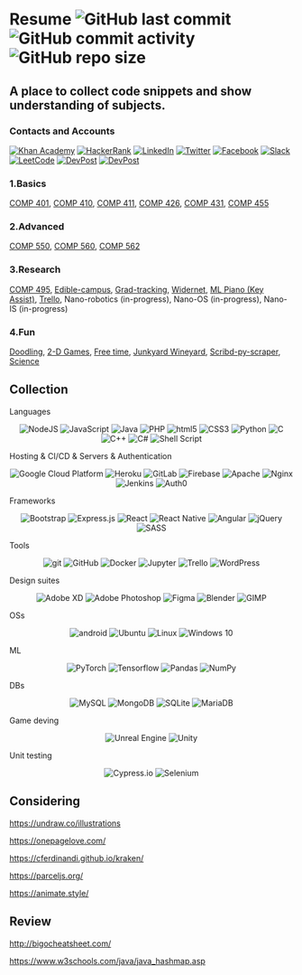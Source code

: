 # Resume <img alt="GitHub last commit" src="https://img.shields.io/github/last-commit/SebastianCrowell/Resume"> <img alt="GitHub commit activity" src="https://img.shields.io/github/commit-activity/w/SebastianCrowell/Resume"> <img alt="GitHub repo size" src="https://img.shields.io/github/repo-size/SebastianCrowell/Resume">

## A place to collect code snippets and show understanding of subjects.

### Contacts and Accounts
[<img alt="Khan Academy" src="https://img.shields.io/badge/Khan%20Academy%20-%2314BF96.svg?&style=for-the-badge&logo=Khan%20Academy&logoColor=white"/>](https://www.khanacademy.org/profile/kaid_707908581881657804560718/) 
[<img alt="HackerRank" src="https://img.shields.io/badge/-Hackerrank-2EC866?style=for-the-badge&logo=HackerRank&logoColor=white"/>](https://www.hackerrank.com/sebastiancrowell)
[<img alt="LinkedIn" src="https://img.shields.io/badge/linkedin%20-%230077B5.svg?&style=for-the-badge&logo=linkedin&logoColor=white"/>](https://www.linkedin.com/in/sebastian-crowell-8847aa204/) 
[<img alt="Twitter" src="https://img.shields.io/badge/NokLoque%20-%231DA1F2.svg?&style=for-the-badge&logo=Twitter&logoColor=white"/>](https://twitter.com/NokLoque)
[<img alt="Facebook" src="https://img.shields.io/badge/Facebook%20-%231877F2.svg?&style=for-the-badge&logo=Facebook&logoColor=white"/>](https://www.facebook.com/sebastian.crowell.14)
[<img alt="Slack" src="https://img.shields.io/badge/Slack-4A154B?style=for-the-badge&logo=slack&logoColor=white" />](https://join.slack.com/t/newworkspace-7bx5666/shared_invite/zt-lt1ldljp-tap093bGIMOEm6VRhM3cuQ)
[<img alt="LeetCode" src="https://img.shields.io/badge/LeetCode%20-%23FF9A00.svg?&style=for-the-badge&logo=LeetCode&logoColor=black" />](https://leetcode.com/SebastianCrowell/)
[<img alt="DevPost" src="https://img.shields.io/badge/DEVPOST%20-%231947B5.svg?&style=for-the-badge&logo=DEVPOST&logoColor=white" />](https://devpost.com/sebastiancrowell?ref_content=user-portfolio&ref_feature=portfolio&ref_medium=global-nav)
[<img alt="DevPost" src="https://img.shields.io/badge/Glitch%20-%23ffffff.svg?&style=for-the-badge&logo=Glitch&logoColor=pink" />](https://glitch.com/@SebastianCrowell)

### 1.Basics

[COMP 401](https://github.com/SebastianCrowell/Resume/tree/main/Basic/COMP401),
[COMP 410](https://github.com/SebastianCrowell/Resume/tree/main/Basic/COMP410),
[COMP 411](https://github.com/SebastianCrowell/Resume/tree/main/Basic/COMP411),
[COMP 426](https://github.com/SebastianCrowell/Resume/tree/main/Basic/COMP426),
[COMP 431](https://github.com/SebastianCrowell/Resume/tree/main/Basic/COMP431),
[COMP 455](https://github.com/SebastianCrowell/Resume/tree/main/Basic/COMP455)

### 2.Advanced

[COMP 550](https://github.com/SebastianCrowell/Resume/tree/main/Advanced/COMP550),
[COMP 560](https://github.com/SebastianCrowell/Resume/tree/main/Advanced/COMP560),
[COMP 562](https://github.com/SebastianCrowell/Resume/tree/main/Advanced/COMP562)

### 3.Research

[COMP 495](https://github.com/SebastianCrowell/Resume/tree/main/Research/COMP495),
[Edible-campus](https://github.com/SebastianCrowell/Resume/tree/main/Research/Edible-campus),
[Grad-tracking](https://github.com/SebastianCrowell/Resume/tree/main/Research/Grad-tracking),
[Widernet](https://github.com/SebastianCrowell/Resume/tree/main/Research/Widernet),
[ML Piano (Key Assist)](https://github.com/SebastianCrowell/Resume/tree/main/Research/Piano),
[Trello](https://github.com/SebastianCrowell/Resume/tree/main/Research/Trello),
Nano-robotics (in-progress),
Nano-OS (in-progress),
Nano-IS (in-progress)

### 4.Fun

[Doodling](https://github.com/SebastianCrowell/Resume/tree/main/Fun/Doodling),
[2-D Games](https://github.com/SebastianCrowell/Resume/tree/main/Fun/2-D%20games),
[Free time](https://github.com/SebastianCrowell/Resume/tree/main/Fun/Free%20time),
[Junkyard Wineyard](https://github.com/SebastianCrowell/Resume/tree/main/Fun/Junkyard-wine),
[Scribd-py-scraper](https://github.com/SebastianCrowell/Resume/tree/main/Fun/Scribd-py-scraper),
[Science](https://github.com/SebastianCrowell/Resume/tree/main/Fun/Science)

## Collection
  Languages
  <p align="center">
  <img alt="NodeJS" src="https://img.shields.io/badge/node.js%20-%2343853D.svg?&style=for-the-badge&logo=node.js&logoColor=white"/>
  <img alt="JavaScript" src="https://img.shields.io/badge/javascript%20-%23323330.svg?&style=for-the-badge&logo=javascript&logoColor=%23F7DF1E"/>
  <img alt="Java" src="https://img.shields.io/badge/java-%23ED8B00.svg?&style=for-the-badge&logo=java&logoColor=white"/>
  <img alt="PHP" src="https://img.shields.io/badge/-PHP-777BB4?style=for-the-badge&logo=php&logoColor=white"/>
  <img alt="html5" src="https://img.shields.io/badge/-HTML5-E34F26?style=for-the-badge&logo=html5&logoColor=white" />
  <img alt="CSS3" src="https://img.shields.io/badge/css3%20-%231572B6.svg?&style=for-the-badge&logo=css3&logoColor=white"/>
  <img alt="Python" src="https://img.shields.io/badge/python%20-%2314354C.svg?&style=for-the-badge&logo=python&logoColor=white"/>
  <img alt="C" src="https://img.shields.io/badge/c%20-%2300599C.svg?&style=for-the-badge&logo=c&logoColor=white"/>
  <img alt="C++" src="https://img.shields.io/badge/c++%20-%2300599C.svg?&style=for-the-badge&logo=c%2B%2B&ogoColor=white"/>
  <img alt="C#" src="https://img.shields.io/badge/c%23%20-%23239120.svg?&style=for-the-badge&logo=c-sharp&logoColor=white"/>
  <img alt="Shell Script" src="https://img.shields.io/badge/shell_script%20-%23121011.svg?&style=for-the-badge&logo=gnu-bash&logoColor=white"/>
  </p>

  Hosting & CI/CD & Servers & Authentication
  <p align="center">
  <img alt="Google Cloud Platform" src="https://img.shields.io/badge/-Google_Cloud_Platform-1a73e8?style=for-the-badge&logo=google-cloud&logoColor=white"/>
  <img alt="Heroku" src="https://img.shields.io/badge/-Heroku-430098?style=for-the-badge&logo=heroku&logoColor=white"/>
  <img alt="GitLab" src="https://img.shields.io/badge/gitlab%20-%23181717.svg?&style=for-the-badge&logo=gitlab&logoColor=white"/>
  <img alt="Firebase" src="https://img.shields.io/badge/firebase%20-%23039BE5.svg?&style=for-the-badge&logo=firebase"/>
  <img alt="Apache" src="https://img.shields.io/badge/apache%20-%23D42029.svg?&style=for-the-badge&logo=apache&logoColor=white"/>
  <img alt="Nginx" src="https://img.shields.io/badge/nginx%20-%23009639.svg?&style=for-the-badge&logo=nginx&logoColor=white"/>
  <img alt="Jenkins" src="https://img.shields.io/badge/jenkins%20-%232C5263.svg?&style=for-the-badge&logo=jenkins&logoColor=white"/>
  <img alt="Auth0" src="https://img.shields.io/badge/Auth0%20-%23323330.svg?&style=for-the-badge&logo=auth0&logoColor=orange"/>
  </p>
  
  Frameworks
  <p align="center">
  <img alt="Bootstrap" src="https://img.shields.io/badge/-Bootstrap-7952B3?style=for-the-badge&logo=Bootstrap&logoColor=white"/>
  <img alt="Express.js" src="https://img.shields.io/badge/express.js%20-%23404d59.svg?&style=for-the-badge"/>
  <img alt="React" src="https://img.shields.io/badge/react%20-%2320232a.svg?&style=for-the-badge&logo=react&logoColor=%2361DAFB"/>
  <img alt="React Native" src="https://img.shields.io/badge/react_native%20-%2320232a.svg?&style=for-the-badge&logo=react&logoColor=%2361DAFB"/>
  <img alt="Angular" src="https://img.shields.io/badge/angular%20-%23DD0031.svg?&style=for-the-badge&logo=angular&logoColor=white"/>
  <img alt="jQuery" src="https://img.shields.io/badge/jquery%20-%230769AD.svg?&style=for-the-badge&logo=jquery&logoColor=white"/>
  <img alt="SASS" src="https://img.shields.io/badge/SASS%20-hotpink.svg?&style=for-the-badge&logo=SASS&logoColor=white"/>
  </p>
  
  Tools
  <p align="center">
  <img alt="git" src="https://img.shields.io/badge/-Git-F05032?style=for-the-badge&logo=git&logoColor=white"/>
  <img alt="GitHub" src="https://img.shields.io/badge/github%20-%23121011.svg?&style=for-the-badge&logo=github&logoColor=white"/>
  <img alt="Docker" src="https://img.shields.io/badge/docker%20-%230db7ed.svg?&style=for-the-badge&logo=docker&logoColor=white"/>
  <img alt="Jupyter" src="https://img.shields.io/badge/Jupyter%20-%23F37626.svg?&style=for-the-badge&logo=Jupyter&logoColor=white"/>
  <img alt="Trello" src="https://img.shields.io/badge/Trello%20-%23026AA7.svg?&style=for-the-badge&logo=Trello&logoColor=white"/>
  <img alt="WordPress" src="https://img.shields.io/badge/WordPress%20-%23117AC9.svg?&style=for-the-badge&logo=WordPress&logoColor=white"/>
  </p>
  
  Design suites
  <p align="center">
  <img alt="Adobe XD" src="https://img.shields.io/badge/adobe%20xd%20-%23FF26BE.svg?&style=for-the-badge&logo=adobe%20xd&logoColor=white"/>
  <img alt="Adobe Photoshop" src="https://img.shields.io/badge/adobe%20photoshop%20-%2331A8FF.svg?&style=for-the-badge&logo=adobe%20photoshop&logoColor=white"/>
  <img alt="Figma" src="https://img.shields.io/badge/figma%20-%23F24E1E.svg?&style=for-the-badge&logo=figma&logoColor=white"/>
  <img alt="Blender" src="https://img.shields.io/badge/blender%20-%23F5792A.svg?&style=for-the-badge&logo=blender&logoColor=white"/>
  <img alt="GIMP" src="https://img.shields.io/badge/GIMP%20-%23dddfff.svg?&style=for-the-badge&logo=gimp&logoColor=grey"/>
  </p>
  
  OSs
  <p align="center">
  <img alt="android" src="https://img.shields.io/badge/-Android-3DDC84?style=for-the-badge&logo=Android&logoColor=white"/>
  <img alt="Ubuntu" src="https://img.shields.io/badge/Ubuntu-E95420?style=for-the-badge&logo=ubuntu&logoColor=white" />
  <img alt="Linux" src="https://img.shields.io/badge/LINUX%20-%23FA7343.svg?&style=for-the-badge&logo=linux&logoColor=black"/>
  <img alt="Windows 10" src="https://img.shields.io/badge/Windows-0078D6?style=for-the-badge&logo=windows&logoColor=white"/>
  </p>

  ML
  <p align="center">
  <img alt="PyTorch" src="https://img.shields.io/badge/PyTorch%20-%23EE4C2C.svg?&style=for-the-badge&logo=PyTorch&logoColor=white"/>
  <img alt="Tensorflow" src="https://img.shields.io/badge/-Tensorflow-764ABC?style=for-the-badge&logo=Tensorflow&logoColor=white&color=orange"/>
  <img alt="Pandas" src="https://img.shields.io/badge/pandas%20-%23150458.svg?&style=for-the-badge&logo=pandas&logoColor=white"/>
  <img alt="NumPy" src="https://img.shields.io/badge/numpy%20-%23013243.svg?&style=for-the-badge&logo=numpy&logoColor=white" />
  </p>

  DBs
  <p align="center">
  <img alt="MySQL" src="https://img.shields.io/badge/-MySQL-007ACC?style=for-the-badge&logo=mysql&logoColor=white"/>
  <img alt="MongoDB" src ="https://img.shields.io/badge/MongoDB-%234ea94b.svg?&style=for-the-badge&logo=mongodb&logoColor=white"/>
  <img alt="SQLite" src ="https://img.shields.io/badge/sqlite-%2307405e.svg?&style=for-the-badge&logo=sqlite&logoColor=white"/>
  <img alt="MariaDB" src ="https://img.shields.io/badge/MariaDB%20-%23000000.svg?&style=for-the-badge&logo=mariadb&logoColor=white"/>
  </p>
  
  Game deving
  <p align="center">
  <img alt="Unreal Engine" src="https://img.shields.io/badge/unreal%20engine%20-%23313131.svg?&style=for-the-badge&logo=unreal%20engine&logoColor=white"/>
  <img alt="Unity" src="https://img.shields.io/badge/unity%20-%23000000.svg?&style=for-the-badge&logo=unity&logoColor=white"/>
  </p>
  
  Unit testing
  <p align="center">
  <img alt="Cypress.io" src="https://img.shields.io/badge/cypress%20-%23000000.svg?&style=for-the-badge&logo=cypress&logoColor=white"/>
  <img alt="Selenium" src="https://img.shields.io/badge/Selenium-25D366?style=for-the-badge&logo=Selenium&logoColor=white"/>
  </p>

## Considering
https://undraw.co/illustrations

https://onepagelove.com/

https://cferdinandi.github.io/kraken/

https://parceljs.org/

https://animate.style/

## Review

http://bigocheatsheet.com/

https://www.w3schools.com/java/java_hashmap.asp
